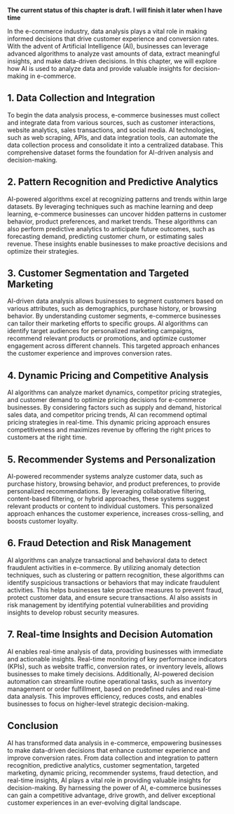 **The current status of this chapter is draft. I will finish it later when I have time**

In the e-commerce industry, data analysis plays a vital role in making informed decisions that drive customer experience and conversion rates. With the advent of Artificial Intelligence (AI), businesses can leverage advanced algorithms to analyze vast amounts of data, extract meaningful insights, and make data-driven decisions. In this chapter, we will explore how AI is used to analyze data and provide valuable insights for decision-making in e-commerce.

**1. Data Collection and Integration**
--------------------------------------

To begin the data analysis process, e-commerce businesses must collect and integrate data from various sources, such as customer interactions, website analytics, sales transactions, and social media. AI technologies, such as web scraping, APIs, and data integration tools, can automate the data collection process and consolidate it into a centralized database. This comprehensive dataset forms the foundation for AI-driven analysis and decision-making.

**2. Pattern Recognition and Predictive Analytics**
---------------------------------------------------

AI-powered algorithms excel at recognizing patterns and trends within large datasets. By leveraging techniques such as machine learning and deep learning, e-commerce businesses can uncover hidden patterns in customer behavior, product preferences, and market trends. These algorithms can also perform predictive analytics to anticipate future outcomes, such as forecasting demand, predicting customer churn, or estimating sales revenue. These insights enable businesses to make proactive decisions and optimize their strategies.

**3. Customer Segmentation and Targeted Marketing**
---------------------------------------------------

AI-driven data analysis allows businesses to segment customers based on various attributes, such as demographics, purchase history, or browsing behavior. By understanding customer segments, e-commerce businesses can tailor their marketing efforts to specific groups. AI algorithms can identify target audiences for personalized marketing campaigns, recommend relevant products or promotions, and optimize customer engagement across different channels. This targeted approach enhances the customer experience and improves conversion rates.

**4. Dynamic Pricing and Competitive Analysis**
-----------------------------------------------

AI algorithms can analyze market dynamics, competitor pricing strategies, and customer demand to optimize pricing decisions for e-commerce businesses. By considering factors such as supply and demand, historical sales data, and competitor pricing trends, AI can recommend optimal pricing strategies in real-time. This dynamic pricing approach ensures competitiveness and maximizes revenue by offering the right prices to customers at the right time.

**5. Recommender Systems and Personalization**
----------------------------------------------

AI-powered recommender systems analyze customer data, such as purchase history, browsing behavior, and product preferences, to provide personalized recommendations. By leveraging collaborative filtering, content-based filtering, or hybrid approaches, these systems suggest relevant products or content to individual customers. This personalized approach enhances the customer experience, increases cross-selling, and boosts customer loyalty.

**6. Fraud Detection and Risk Management**
------------------------------------------

AI algorithms can analyze transactional and behavioral data to detect fraudulent activities in e-commerce. By utilizing anomaly detection techniques, such as clustering or pattern recognition, these algorithms can identify suspicious transactions or behaviors that may indicate fraudulent activities. This helps businesses take proactive measures to prevent fraud, protect customer data, and ensure secure transactions. AI also assists in risk management by identifying potential vulnerabilities and providing insights to develop robust security measures.

**7. Real-time Insights and Decision Automation**
-------------------------------------------------

AI enables real-time analysis of data, providing businesses with immediate and actionable insights. Real-time monitoring of key performance indicators (KPIs), such as website traffic, conversion rates, or inventory levels, allows businesses to make timely decisions. Additionally, AI-powered decision automation can streamline routine operational tasks, such as inventory management or order fulfillment, based on predefined rules and real-time data analysis. This improves efficiency, reduces costs, and enables businesses to focus on higher-level strategic decision-making.

**Conclusion**
--------------

AI has transformed data analysis in e-commerce, empowering businesses to make data-driven decisions that enhance customer experience and improve conversion rates. From data collection and integration to pattern recognition, predictive analytics, customer segmentation, targeted marketing, dynamic pricing, recommender systems, fraud detection, and real-time insights, AI plays a vital role in providing valuable insights for decision-making. By harnessing the power of AI, e-commerce businesses can gain a competitive advantage, drive growth, and deliver exceptional customer experiences in an ever-evolving digital landscape.
